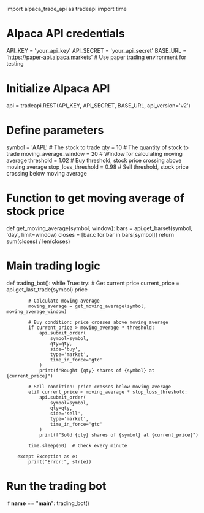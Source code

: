 import alpaca_trade_api as tradeapi
import time

# Alpaca API credentials
API_KEY = 'your_api_key'
API_SECRET = 'your_api_secret'
BASE_URL = 'https://paper-api.alpaca.markets'  # Use paper trading environment for testing

# Initialize Alpaca API
api = tradeapi.REST(API_KEY, API_SECRET, BASE_URL, api_version='v2')

# Define parameters
symbol = 'AAPL'  # The stock to trade
qty = 10  # The quantity of stock to trade
moving_average_window = 20  # Window for calculating moving average
threshold = 1.02  # Buy threshold, stock price crossing above moving average
stop_loss_threshold = 0.98  # Sell threshold, stock price crossing below moving average

# Function to get moving average of stock price
def get_moving_average(symbol, window):
    bars = api.get_barset(symbol, 'day', limit=window)
    closes = [bar.c for bar in bars[symbol]]
    return sum(closes) / len(closes)

# Main trading logic
def trading_bot():
    while True:
        try:
            # Get current price
            current_price = api.get_last_trade(symbol).price
            
            # Calculate moving average
            moving_average = get_moving_average(symbol, moving_average_window)
            
            # Buy condition: price crosses above moving average
            if current_price > moving_average * threshold:
                api.submit_order(
                    symbol=symbol,
                    qty=qty,
                    side='buy',
                    type='market',
                    time_in_force='gtc'
                )
                print(f"Bought {qty} shares of {symbol} at {current_price}")
            
            # Sell condition: price crosses below moving average
            elif current_price < moving_average * stop_loss_threshold:
                api.submit_order(
                    symbol=symbol,
                    qty=qty,
                    side='sell',
                    type='market',
                    time_in_force='gtc'
                )
                print(f"Sold {qty} shares of {symbol} at {current_price}")
                
            time.sleep(60)  # Check every minute

        except Exception as e:
            print("Error:", str(e))

# Run the trading bot
if __name__ == "__main__":
    trading_bot()
